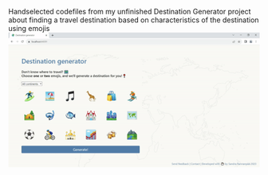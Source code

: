 Handselected codefiles from my unfinished Destination Generator project about finding a travel destination based on characteristics of the destination using emojis
![Screenshot](Gif_preview.gif)
